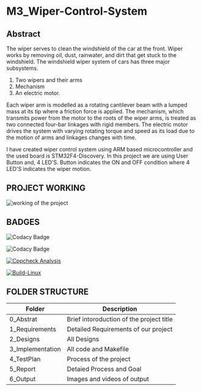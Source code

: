 # M3_Wiper-Control-System

## Abstract

The wiper serves to clean the windshield of the car at the front. Wiper works by removing oil, dust, rainwater, and dirt that get stuck to the windshield.
The windshield wiper system of cars has three major subsystems.
1) Two wipers and their arms
2) Mechanism
3) An electric motor.

Each wiper arm is modelled as a rotating cantilever beam with a lumped mass at its tip where a friction force is applied. The mechanism, which transmits power from the motor to the roots of the wiper arms, is treated as two connected four-bar linkages with rigid members. The electric motor drives the system with varying rotating torque and speed as its load due to the motion of arms and linkages changes with time.

I have created  wiper control system using ARM based microcontroller and the used board is STM32F4-Discovery. In this project we are using User Button and, 4 LED'S. 
Button indicates the ON and OFF condition where 4 LED'S indicates the wiper motion.


## PROJECT WORKING 

![working of the project](https://user-images.githubusercontent.com/104137902/168469450-155d856e-eb5c-4379-96e9-fe8f69305543.gif)


 
## BADGES
![Codacy Badge](https://api.codiga.io/project/33487/score/svg)

![Codacy Badge](https://api.codiga.io/project/33487/status/svg)

[![Cppcheck Analysis](https://github.com/krutika2509/M3_Wiper-Control-System/actions/workflows/Cppcheck_analysis.yml/badge.svg)](https://github.com/krutika2509/M3_Wiper-Control-System/actions/workflows/Cppcheck_analysis.yml)

[![Build-Linux](https://github.com/krutika2509/M3_Wiper-Control-System/actions/workflows/Build%20on%20Linux.yml/badge.svg)](https://github.com/krutika2509/M3_Wiper-Control-System/actions/workflows/Build%20on%20Linux.yml)



## FOLDER STRUCTURE
| Folder | 	Description |
| -- | ------------ |
| 0_Abstrat | Brief intoroduction of the project title | 
| 1_Requirements |	Detailed Requirements of our project |
| 2_Designs |  All Designs |
| 3_Implementation |	All code and Makefile |
| 4_TestPlan |	Process of the project |
| 5_Report |	Detaied Process and Goal |
| 6_Output |	Images and videos of output |
